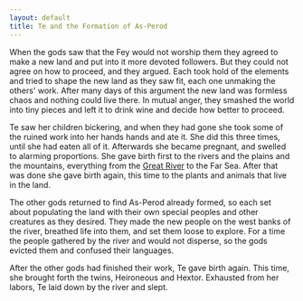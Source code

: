 ```yaml
---
layout: default
title: Te and the Formation of As-Perod
---
```


When the gods saw that the Fey would not worship them they agreed to make a new land and put into it more devoted followers.  But they could not agree on how to proceed, and they argued.  Each took hold of the elements and tried to shape the new land as they saw fit, each one unmaking the others' work.  After many days of this argument the new land was formless chaos and nothing could live there.  In mutual anger, they smashed the world into tiny pieces and left it to drink wine and decide how better to proceed.

Te saw her children bickering, and when they had gone she took some of the ruined work into her hands hands and ate it.  She did this three times, until she had eaten all of it.  Afterwards she became pregnant, and swelled to alarming proportions.  She gave birth first to the rivers and the plains and the mountains, everything from the [Great River](Yeron.html) to the Far Sea.  After that was done she gave birth again, this time to the plants and animals that live in the land.  

The other gods returned to find As-Perod already formed, so each set about populating the land with their own special peoples and other creatures as they desired.  They made the new people on the west banks of the river, breathed life into them, and set them loose to explore.  For a time the people gathered by the river and would not disperse, so the gods evicted them and confused their languages.

After the other gods had finished their work, Te gave birth again.  This time, she brought forth the twins, Heironeous and Hextor.  Exhausted from her labors, Te laid down by the river and slept.

